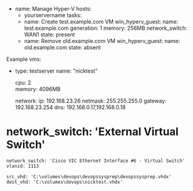 - name: Manage Hyper-V
  hosts:
    - yourservername
  tasks:
    - name: Create test.example.com VM
      win_hyperv_guest:
        name: test.example.com
        generation: 1
        memory: 256MB
        network_switch: WAN1
        state: present
    - name: Remove old.example.com VM
      win_hyperv_guest:
        name: old.example.com
    state: absent

Example
vms:
  - type: testserver
    name: "nicktest"

    cpu: 2   
    memory: 4096MB

    network:
      ip: 192.168.23.26
      netmask: 255.255.255.0
      gateway: 192.168.23.254
      dns: 192.168.0.17,192.168.0.18
      
#    network_switch: 'External Virtual Switch'
    network_switch: 'Cisco VIC Ethernet Interface #6 - Virtual Switch'
    vlanid: 1113 

    src_vhd: 'C:\volumes\devops\devopssysprep\devopssysprep.vhdx'
    dest_vhd: 'C:\volumes\devops\nicktest.vhdx'